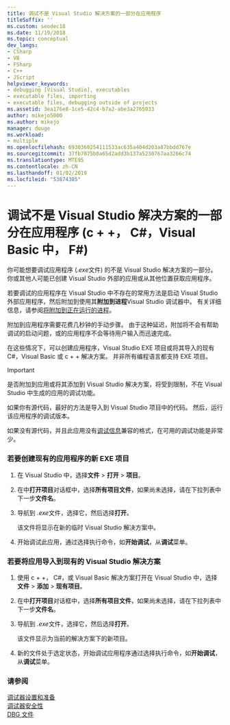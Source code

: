 ```yaml
---
title: 调试不是 Visual Studio 解决方案的一部分在应用程序
titleSuffix: ''
ms.custom: seodec18
ms.date: 11/19/2018
ms.topic: conceptual
dev_langs:
- CSharp
- VB
- FSharp
- C++
- JScript
helpviewer_keywords:
- debugging [Visual Studio], executables
- executable files, importing
- executable files, debugging outside of projects
ms.assetid: 3ea176e8-1ce5-42c4-b7a2-abe3a2765033
author: mikejo5000
ms.author: mikejo
manager: douge
ms.workload:
- multiple
ms.openlocfilehash: 6930360254111533ac635a404d203a87bbdd767e
ms.sourcegitcommit: 37fb7075b0a65d2add3b137a5230767aa3266c74
ms.translationtype: MTE95
ms.contentlocale: zh-CN
ms.lasthandoff: 01/02/2019
ms.locfileid: "53874305"
---
```

# <a name="debug-an-app-that-isnt-part-of-a-visual-studio-solution-c-c-visual-basic-f"></a>调试不是 Visual Studio 解决方案的一部分在应用程序 (c + +， C#，Visual Basic 中， F#)

你可能想要调试应用程序 (*.exe*文件) 的不是 Visual Studio 解决方案的一部分。 你或其他人可能已创建 Visual Studio 外部的应用或从其他位置获取应用程序。 

若要调试的应用程序在 Visual Studio 中不存在的常用方法是启动 Visual Studio 外部应用程序，然后附加到使用其**附加到进程**Visual Studio 调试器中。 有关详细信息，请参阅[将附加到正在运行的进程](../debugger/attach-to-running-processes-with-the-visual-studio-debugger.md)。  
  
附加到应用程序需要花费几秒钟的手动步骤。 由于这种延迟，附加将不会有帮助调试的启动问题，或的应用程序不会等待用户输入而迅速完成。 

在这些情况下，可以创建应用程序，Visual Studio EXE 项目或将其导入的现有C#，Visual Basic 或 c + + 解决方案。 并非所有编程语言都支持 EXE 项目。 

>[!IMPORTANT]
>是否附加到应用或将其添加到 Visual Studio 解决方案，将受到限制，不在 Visual Studio 中生成的应用的调试功能。 
>
>如果你有源代码，最好的方法是导入到 Visual Studio 项目中的代码。 然后，运行该应用程序的调试版本。
>
>如果没有源代码，并且此应用没有[调试信息](../debugger/how-to-set-debug-and-release-configurations.md)兼容的格式，在可用的调试功能是非常少。 

### <a name="to-create-a-new-exe-project-for-an-existing-app"></a>若要创建现有的应用程序的新 EXE 项目  
   
1. 在 Visual Studio 中，选择**文件** > **打开** > **项目**。  
   
1. 在中**打开项目**对话框中，选择**所有项目文件**，如果尚未选择，请在下拉列表中下一步**文件名**。  
   
1. 导航到 *.exe*文件，选择它，然后选择**打开**。  
   
   该文件将显示在新的临时 Visual Studio 解决方案中。

1. 开始调试此应用，通过选择执行命令，如**开始调试**，从**调试**菜单。    
  
### <a name="to-import-an-app-into-an-existing-visual-studio-solution"></a>若要将应用导入到现有的 Visual Studio 解决方案  
  
1.  使用 c + +， C#，或 Visual Basic 解决方案打开在 Visual Studio 中，选择**文件** > **添加** > **现有项目**。  
  
1. 在中**打开项目**对话框中，选择**所有项目文件**，如果尚未选择，请在下拉列表中下一步**文件名**。  
   
1. 导航到 *.exe*文件，选择它，然后选择**打开**。  
   
   该文件显示为当前的解决方案下的新项目。  
   
1. 新的文件处于选定状态，开始调试应用程序通过选择执行命令，如**开始调试**，从**调试**菜单。    
  
### <a name="see-also"></a>请参阅  
 [调试器设置和准备](../debugger/debugger-settings-and-preparation.md)   
 [调试器安全性](../debugger/debugger-security.md)   
 [DBG 文件](/previous-versions/visualstudio/visual-studio-2010/da528y14(v=vs.100))